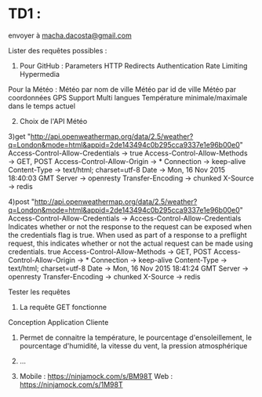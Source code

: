 # TD1 :
envoyer à macha.dacosta@gmail.com

Lister des requêtes possibles :

1) Pour GitHub : Parameters HTTP Redirects Authentication Rate Limiting Hypermedia

Pour la Météo : Météo par nom de ville Météo par id de ville Météo par coordonnées GPS Support Multi langues Température minimale/maximale dans le temps actuel

2) Choix de l'API Météo

3)get "http://api.openweathermap.org/data/2.5/weather?q=London&mode=html&appid=2de143494c0b295cca9337e1e96b00e0"
Access-Control-Allow-Credentials → true
Access-Control-Allow-Methods → GET, POST
Access-Control-Allow-Origin → *
Connection → keep-alive
Content-Type → text/html; charset=utf-8
Date → Mon, 16 Nov 2015 18:40:03 GMT
Server → openresty
Transfer-Encoding → chunked
X-Source → redis

4)post "http://api.openweathermap.org/data/2.5/weather?q=London&mode=html&appid=2de143494c0b295cca9337e1e96b00e0"
Access-Control-Allow-Credentials →
Access-Control-Allow-Credentials
Indicates whether or not the response to the request can be exposed when the credentials flag is true. When used as part of a response to a preflight request, this indicates whether or not the actual request can be made using credentials.
true
Access-Control-Allow-Methods → GET, POST
Access-Control-Allow-Origin → *
Connection → keep-alive
Content-Type → text/html; charset=utf-8
Date → Mon, 16 Nov 2015 18:41:24 GMT
Server → openresty
Transfer-Encoding → chunked
X-Source → redis

Tester les requêtes

1) La requête GET fonctionne

Conception Application Cliente

1) Permet de connaitre la température, le pourcentage d'ensoleillement, le pourcentage d'humidité, la vitesse du vent, la pression atmosphérique

2) ...

3) Mobile : https://ninjamock.com/s/BM98T Web : https://ninjamock.com/s/1M98T
